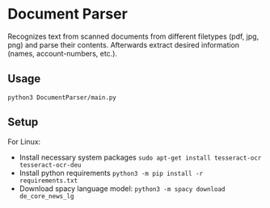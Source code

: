 # Document Parser
Recognizes text from scanned documents from different filetypes (pdf, jpg, png) 
and parse their contents. Afterwards extract desired information (names, account-numbers, etc.).

## Usage
```python3 DocumentParser/main.py```

## Setup
For Linux:
* Install necessary system packages ```sudo apt-get install tesseract-ocr tesseract-ocr-deu```
* Install python requirements ```python3 -m pip install -r requirements.txt```
* Download spacy language model: ```python3 -m spacy download de_core_news_lg```
